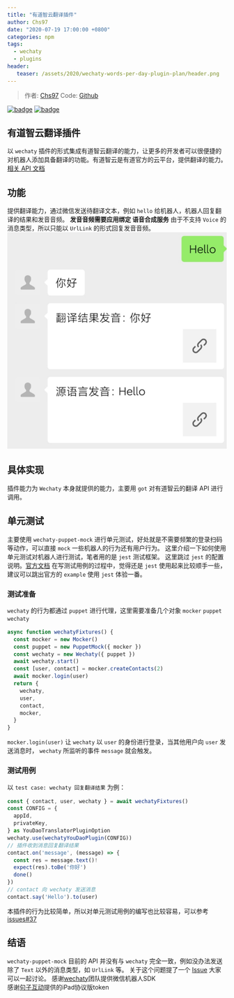 ```yaml
---
title: "有道智云翻译插件"
author: Chs97
date: "2020-07-19 17:00:00 +0800"
categories: npm
tags:
  - wechaty
  - plugins
header:
   teaser: /assets/2020/wechaty-words-per-day-plugin-plan/header.png
---
```


> 作者: [Chs97](https://github.com/chs97/)
> Code: [Github](https://github.com/chs97/wechaty-plugin-youdao)

[![badge](https://img.shields.io/badge/Powered%20By-Wechaty-green.svg#align=left&display=inline&height=20&margin=%5Bobject%20Object%5D&originHeight=20&originWidth=132&status=done&style=none&width=132)](https://github.com/chatie/wechaty)
[![badge](https://img.shields.io/badge/Wechaty-%E5%BC%80%E6%BA%90%E6%BF%80%E5%8A%B1%E8%AE%A1%E5%88%92-green.svg#align=left&display=inline&height=20&margin=%5Bobject%20Object%5D&originHeight=20&originWidth=134&status=done&style=none&width=134)](https://github.com/juzibot/Welcome/wiki/Everything-about-Wechaty)

<!--more-->
## 有道智云翻译插件

以 `wechaty` 插件的形式集成有道智云翻译的能力，让更多的开发者可以很便捷的对机器人添加具备翻译的功能。有道智云是有道官方的云平台，提供翻译的能力。[相关 API 文档](https://ai.youdao.com/DOCSIRMA/html/%E8%87%AA%E7%84%B6%E8%AF%AD%E8%A8%80%E7%BF%BB%E8%AF%91/API%E6%96%87%E6%A1%A3/%E6%96%87%E6%9C%AC%E7%BF%BB%E8%AF%91%E6%9C%8D%E5%8A%A1/%E6%96%87%E6%9C%AC%E7%BF%BB%E8%AF%91%E6%9C%8D%E5%8A%A1-API%E6%96%87%E6%A1%A3.html)

## 功能

提供翻译能力，通过微信发送待翻译文本，例如 `hello` 给机器人，机器人回复翻译的结果和发音音频。
**发音音频需要应用绑定 语音合成服务**
由于不支持 `Voice` 的消息类型，所以只能以 `UrlLink` 的形式回复发音音频。
![效果图](/assets/2020/youdao-plugin/1.jpeg)

## 具体实现

插件能力为 `Wechaty` 本身就提供的能力，主要用 `got` 对有道智云的翻译 API 进行调用。

## 单元测试

主要使用 `wechaty-puppet-mock` 进行单元测试，好处就是不需要频繁的登录扫码等动作，可以直接 `mock` 一些机器人的行为还有用户行为。
这里介绍一下如何使用单元测试对机器人进行测试，笔者用的是 `jest` 测试框架。
这里跳过 `jest` 的配置说明。[官方文档](https://jestjs.io/)
在写测试用例的过程中，觉得还是 `jest` 使用起来比较顺手一些，建议可以跳出官方的 `example` 使用 `jest` 体验一番。

### 测试准备

`wechaty` 的行为都通过 `puppet` 进行代理，这里需要准备几个对象 `mocker` `puppet` `wechaty`

```typescript
async function wechatyFixtures() {
  const mocker = new Mocker()
  const puppet = new PuppetMock({ mocker })
  const wechaty = new Wechaty({ puppet })
  await wechaty.start()
  const [user, contact] = mocker.createContacts(2)
  await mocker.login(user)
  return {
    wechaty,
    user,
    contact,
    mocker,
  }
}
```

`mocker.login(user)` 让 `wechaty` 以 `user` 的身份进行登录，当其他用户向 `user` 发送消息时， `wechaty` 所监听的事件 `message` 就会触发。

### 测试用例

以 `test case: wechaty 回复翻译结果` 为例：

```typescript
const { contact, user, wechaty } = await wechatyFixtures()
const CONFIG = {
  appId,
  privateKey,
} as YouDaoTranslatorPluginOption
wechaty.use(wechatyYouDaoPlugin(CONFIG))
// 插件收到消息回复翻译结果
contact.on('message', (message) => {
  const res = message.text()!
  expect(res).toBe('你好')
  done()
})
// contact 向 wechaty 发送消息
contact.say('Hello').to(user)
```

本插件的行为比较简单，所以对单元测试用例的编写也比较容易，可以参考[issues#37](https://github.com/wechaty/wechaty-puppet-mock/issues/37)

## 结语

`wechaty-puppet-mock` 目前的 API 并没有与 `wechaty` 完全一致，例如没办法发送除了 `Text` 以外的消息类型，如 `UrlLink` 等。
关于这个问题提了一个 [Issue](https://github.com/wechaty/wechaty-puppet-mock/issues/40) 大家可以一起讨论。
感谢[wechaty](https://github.com/wechaty/wechaty)团队提供微信机器人SDK  
感谢[句子互动](https://www.juzibot.com/)提供的iPad协议版token
